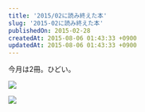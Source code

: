 ```yaml
---
title: '2015/02に読み終えた本'
slug: '2015-02に読み終えた本'
publishedOn: 2015-02-28
createdAt: 2015-08-06 01:43:33 +0900
updatedAt: 2015-08-06 01:43:33 +0900
---
```

今月は2冊。ひどい。

<a href="https://www.amazon.co.jp/gp/product/4873116104/ref=as_li_ss_il?ie=UTF8&camp=247&creative=7399&creativeASIN=4873116104&linkCode=as2&tag=shucreamnet-22"><img border="0" src="https://ws-fe.amazon-adsystem.com/widgets/q?_encoding=UTF8&ASIN=4873116104&Format=_SL110_&ID=AsinImage&MarketPlace=JP&ServiceVersion=20070822&WS=1&tag=shucreamnet-22" ></a><img src="https://ir-jp.amazon-adsystem.com/e/ir?t=shucreamnet-22&l=as2&o=9&a=4873116104" width="1" height="1" border="0" alt="" style="border:none !important; margin:0px !important;" />

<a href="https://www.amazon.co.jp/gp/product/487311635X/ref=as_li_ss_il?ie=UTF8&camp=247&creative=7399&creativeASIN=487311635X&linkCode=as2&tag=shucreamnet-22"><img border="0" src="https://ws-fe.amazon-adsystem.com/widgets/q?_encoding=UTF8&ASIN=487311635X&Format=_SL110_&ID=AsinImage&MarketPlace=JP&ServiceVersion=20070822&WS=1&tag=shucreamnet-22" ></a><img src="https://ir-jp.amazon-adsystem.com/e/ir?t=shucreamnet-22&l=as2&o=9&a=487311635X" width="1" height="1" border="0" alt="" style="border:none !important; margin:0px !important;" />
